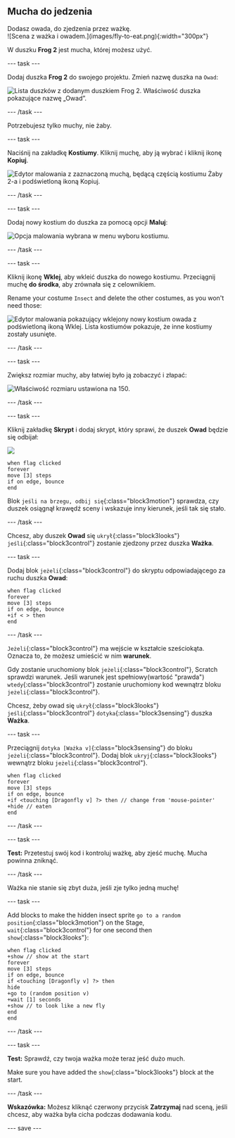 ## Mucha do jedzenia

<div style="display: flex; flex-wrap: wrap">
<div style="flex-basis: 200px; flex-grow: 1; margin-right: 15px;">
Dodasz owada, do zjedzenia przez ważkę. 
</div>
<div>
![Scena z ważka i owadem.](images/fly-to-eat.png){:width="300px"}
</div>
</div>

W duszku **Frog 2** jest mucha, której możesz użyć.

--- task ---

Dodaj duszka **Frog 2** do swojego projektu. Zmień nazwę duszka na `Owad`:

![Lista duszków z dodanym duszkiem Frog 2. Właściwość duszka pokazujące nazwę „Owad”.](images/fly-sprite.png)


--- /task ---

Potrzebujesz tylko muchy, nie żaby.

--- task ---

Naciśnij na zakładkę **Kostiumy**. Kliknij muchę, aby ją wybrać i kliknij ikonę **Kopiuj**.

![Edytor malowania z zaznaczoną muchą, będącą częścią kostiumu Żaby 2-a i podświetloną ikoną Kopiuj.](images/copy-fly.png)

--- /task ---

--- task ---

Dodaj nowy kostium do duszka za pomocą opcji **Maluj**:

![Opcja malowania wybrana w menu wyboru kostiumu.](images/paint-sprite.png)

--- /task ---

--- task ---

Kliknij ikonę **Wklej**, aby wkleić duszka do nowego kostiumu. Przeciągnij muchę **do środka**, aby zrównała się z celownikiem.

Rename your costume `Insect` and delete the other costumes, as you won't need those:

![Edytor malowania pokazujący wklejony nowy kostium owada z podświetloną ikoną Wklej. Lista kostiumów pokazuje, że inne kostiumy zostały usunięte.](images/fly-costume.png)

--- /task ---

--- task ---

Zwiększ rozmiar muchy, aby łatwiej było ją zobaczyć i złapać:

![Właściwość rozmiaru ustawiona na 150.](images/fly-size.png)

--- /task ---

--- task ---

Kliknij zakładkę **Skrypt** i dodaj skrypt, który sprawi, że duszek **Owad** będzie się odbijał:

![](images/fly-icon.png)

```blocks3
when flag clicked
forever
move [3] steps
if on edge, bounce
end
```

Blok `jeśli na brzegu, odbij się`{:class="block3motion"} sprawdza, czy duszek osiągnął krawędź sceny i wskazuje inny kierunek, jeśli tak się stało.

--- /task ---

Chcesz, aby duszek **Owad** się `ukrył`{:class="block3looks"} `jeśli`{:class="block3control"} zostanie zjedzony przez duszka **Ważka**.

--- task ---

Dodaj blok `jeżeli`{:class="block3control"} do skryptu odpowiadającego za ruchu duszka **Owad**:

```blocks3
when flag clicked
forever
move [3] steps
if on edge, bounce
+if < > then 
end
```
--- /task ---

`Jeżeli`{:class="block3control"} ma wejście w kształcie sześciokąta. Oznacza to, że możesz umieścić w nim **warunek**.

Gdy zostanie uruchomiony blok `jeżeli`{:class="block3control"}, Scratch sprawdzi warunek. Jeśli warunek jest spełniowy(wartość "prawda") `wtedy`{:class="block3control"} zostanie uruchomiony kod wewnątrz bloku `jeżeli`{:class="block3control"}.

Chcesz, żeby owad się `ukrył`{:class="block3looks"} `jeśli`{:class="block3control"} `dotyka`{:class="block3sensing"} duszka **Ważka**.

--- task ---

Przeciągnij `dotyka [Ważka v]`{:class="block3sensing"} do bloku `jeżeli`{:class="block3control"}. Dodaj blok `ukryj`{:class="block3looks"} wewnątrz bloku `jeżeli`{:class="block3control"}.

```blocks3
when flag clicked
forever
move [3] steps
if on edge, bounce
+if <touching [Dragonfly v] ?> then // change from 'mouse-pointer'
+hide // eaten
end
```

--- /task ---

--- task ---

**Test:** Przetestuj swój kod i kontroluj ważkę, aby zjeść muchę. Mucha powinna zniknąć.

--- /task ---

Ważka nie stanie się zbyt duża, jeśli zje tylko jedną muchę!

--- task ---

Add blocks to make the hidden insect sprite `go to a random position`{:class="block3motion"} on the Stage, `wait`{:class="block3control"} for one second then `show`{:class="block3looks"}:

```blocks3
when flag clicked
+show // show at the start
forever
move [3] steps
if on edge, bounce
if <touching [Dragonfly v] ?> then
hide
+go to (random position v)
+wait [1] seconds
+show // to look like a new fly
end
end
```

--- /task ---

--- task ---

**Test:** Sprawdź, czy twoja ważka może teraz jeść dużo much.

Make sure you have added the `show`{:class="block3looks"} block at the start.

--- /task ---

**Wskazówka:** Możesz kliknąć czerwony przycisk **Zatrzymaj** nad sceną, jeśli chcesz, aby ważka była cicha podczas dodawania kodu.

--- save ---
